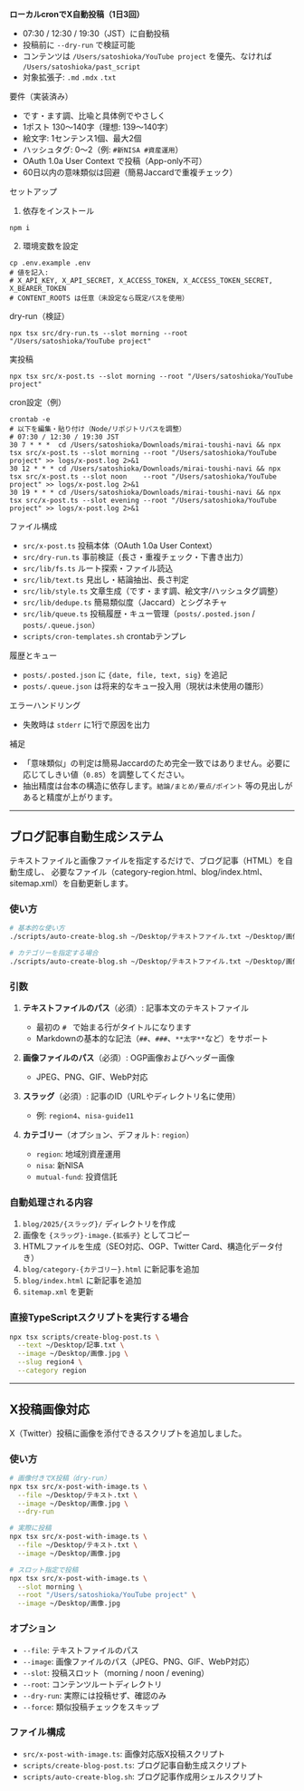 **ローカルcronでX自動投稿（1日3回）**

- 07:30 / 12:30 / 19:30（JST）に自動投稿
- 投稿前に `--dry-run` で検証可能
- コンテンツは `/Users/satoshioka/YouTube project` を優先、なければ `/Users/satoshioka/past_script`
- 対象拡張子: `.md` `.mdx` `.txt`

要件（実装済み）
- です・ます調、比喩と具体例でやさしく
- 1ポスト 130〜140字（理想: 139〜140字）
- 絵文字: 1センテンス1個、最大2個
- ハッシュタグ: 0〜2（例: `#新NISA #資産運用`）
- OAuth 1.0a User Context で投稿（App-only不可）
- 60日以内の意味類似は回避（簡易Jaccardで重複チェック）

セットアップ
1) 依存をインストール
```
npm i
```
2) 環境変数を設定
```
cp .env.example .env
# 値を記入:
# X_API_KEY, X_API_SECRET, X_ACCESS_TOKEN, X_ACCESS_TOKEN_SECRET, X_BEARER_TOKEN
# CONTENT_ROOTS は任意（未設定なら既定パスを使用）
```

dry-run（検証）
```
npx tsx src/dry-run.ts --slot morning --root "/Users/satoshioka/YouTube project"
```

実投稿
```
npx tsx src/x-post.ts --slot morning --root "/Users/satoshioka/YouTube project"
```

cron設定（例）
```
crontab -e
# 以下を編集・貼り付け（Node/リポジトリパスを調整）
# 07:30 / 12:30 / 19:30 JST
30 7 * * *  cd /Users/satoshioka/Downloads/mirai-toushi-navi && npx tsx src/x-post.ts --slot morning --root "/Users/satoshioka/YouTube project" >> logs/x-post.log 2>&1
30 12 * * * cd /Users/satoshioka/Downloads/mirai-toushi-navi && npx tsx src/x-post.ts --slot noon    --root "/Users/satoshioka/YouTube project" >> logs/x-post.log 2>&1
30 19 * * * cd /Users/satoshioka/Downloads/mirai-toushi-navi && npx tsx src/x-post.ts --slot evening --root "/Users/satoshioka/YouTube project" >> logs/x-post.log 2>&1
```

ファイル構成
- `src/x-post.ts` 投稿本体（OAuth 1.0a User Context）
- `src/dry-run.ts` 事前検証（長さ・重複チェック・下書き出力）
- `src/lib/fs.ts` ルート探索・ファイル読込
- `src/lib/text.ts` 見出し・結論抽出、長さ判定
- `src/lib/style.ts` 文章生成（です・ます調、絵文字/ハッシュタグ調整）
- `src/lib/dedupe.ts` 簡易類似度（Jaccard）とシグネチャ
- `src/lib/queue.ts` 投稿履歴・キュー管理（`posts/.posted.json` / `posts/.queue.json`）
- `scripts/cron-templates.sh` crontabテンプレ

履歴とキュー
- `posts/.posted.json` に `{date, file, text, sig}` を追記
- `posts/.queue.json` は将来的なキュー投入用（現状は未使用の雛形）

エラーハンドリング
- 失敗時は `stderr` に1行で原因を出力

補足
- 「意味類似」の判定は簡易Jaccardのため完全一致ではありません。必要に応じてしきい値（`0.85`）を調整してください。
- 抽出精度は台本の構造に依存します。`結論/まとめ/要点/ポイント` 等の見出しがあると精度が上がります。

---

## ブログ記事自動生成システム

テキストファイルと画像ファイルを指定するだけで、ブログ記事（HTML）を自動生成し、
必要なファイル（category-region.html、blog/index.html、sitemap.xml）を自動更新します。

### 使い方

```bash
# 基本的な使い方
./scripts/auto-create-blog.sh ~/Desktop/テキストファイル.txt ~/Desktop/画像.jpg region4

# カテゴリーを指定する場合
./scripts/auto-create-blog.sh ~/Desktop/テキストファイル.txt ~/Desktop/画像.jpg nisa-guide11 nisa
```

### 引数

1. **テキストファイルのパス**（必須）: 記事本文のテキストファイル
   - 最初の `# ` で始まる行がタイトルになります
   - Markdownの基本的な記法（`##`、`###`、`**太字**`など）をサポート

2. **画像ファイルのパス**（必須）: OGP画像およびヘッダー画像
   - JPEG、PNG、GIF、WebP対応

3. **スラッグ**（必須）: 記事のID（URLやディレクトリ名に使用）
   - 例: `region4`、`nisa-guide11`

4. **カテゴリー**（オプション、デフォルト: `region`）
   - `region`: 地域別資産運用
   - `nisa`: 新NISA
   - `mutual-fund`: 投資信託

### 自動処理される内容

1. `blog/2025/{スラッグ}/` ディレクトリを作成
2. 画像を `{スラッグ}-image.{拡張子}` としてコピー
3. HTMLファイルを生成（SEO対応、OGP、Twitter Card、構造化データ付き）
4. `blog/category-{カテゴリー}.html` に新記事を追加
5. `blog/index.html` に新記事を追加
6. `sitemap.xml` を更新

### 直接TypeScriptスクリプトを実行する場合

```bash
npx tsx scripts/create-blog-post.ts \
  --text ~/Desktop/記事.txt \
  --image ~/Desktop/画像.jpg \
  --slug region4 \
  --category region
```

---

## X投稿画像対応

X（Twitter）投稿に画像を添付できるスクリプトを追加しました。

### 使い方

```bash
# 画像付きでX投稿（dry-run）
npx tsx src/x-post-with-image.ts \
  --file ~/Desktop/テキスト.txt \
  --image ~/Desktop/画像.jpg \
  --dry-run

# 実際に投稿
npx tsx src/x-post-with-image.ts \
  --file ~/Desktop/テキスト.txt \
  --image ~/Desktop/画像.jpg

# スロット指定で投稿
npx tsx src/x-post-with-image.ts \
  --slot morning \
  --root "/Users/satoshioka/YouTube project" \
  --image ~/Desktop/画像.jpg
```

### オプション

- `--file`: テキストファイルのパス
- `--image`: 画像ファイルのパス（JPEG、PNG、GIF、WebP対応）
- `--slot`: 投稿スロット（morning / noon / evening）
- `--root`: コンテンツルートディレクトリ
- `--dry-run`: 実際には投稿せず、確認のみ
- `--force`: 類似投稿チェックをスキップ

### ファイル構成

- `src/x-post-with-image.ts`: 画像対応版X投稿スクリプト
- `scripts/create-blog-post.ts`: ブログ記事自動生成スクリプト
- `scripts/auto-create-blog.sh`: ブログ記事作成用シェルスクリプト

